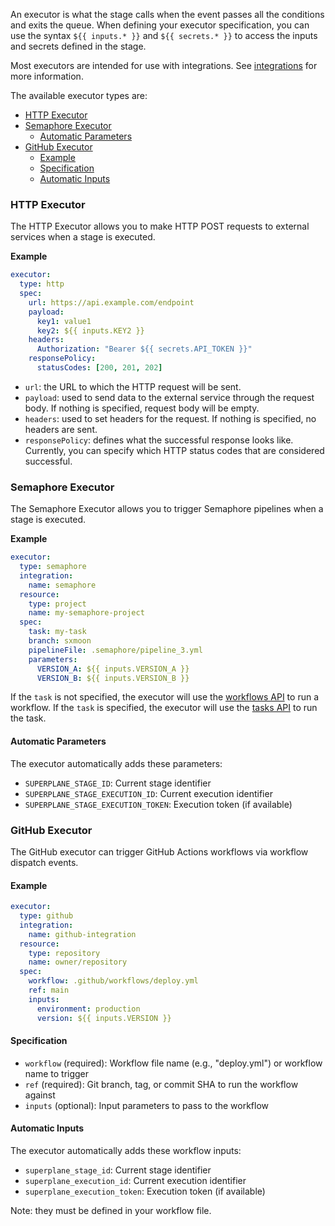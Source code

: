 An executor is what the stage calls when the event passes all the conditions and exits the queue. When defining your executor specification, you can use the syntax `${{ inputs.* }}` and `${{ secrets.* }}` to access the inputs and secrets defined in the stage.

Most executors are intended for use with integrations. See [integrations](integrations.md) for more information.

The available executor types are:
- [HTTP Executor](#http-executor)
- [Semaphore Executor](#semaphore-executor)
  - [Automatic Parameters](#automatic-parameters)
- [GitHub Executor](#github-executor)
  - [Example](#example)
  - [Specification](#specification)
  - [Automatic Inputs](#automatic-inputs)

### HTTP Executor

The HTTP Executor allows you to make HTTP POST requests to external services when a stage is executed.

<b>Example</b>

```yaml
executor:
  type: http
  spec:
    url: https://api.example.com/endpoint
    payload:
      key1: value1
      key2: ${{ inputs.KEY2 }}
    headers:
      Authorization: "Bearer ${{ secrets.API_TOKEN }}"
    responsePolicy:
      statusCodes: [200, 201, 202]
```

- `url`: the URL to which the HTTP request will be sent.
- `payload`: used to send data to the external service through the request body. If nothing is specified, request body will be empty.
- `headers`: used to set headers for the request. If nothing is specified, no headers are sent.
- `responsePolicy`: defines what the successful response looks like. Currently, you can specify which HTTP status codes that are considered successful.

### Semaphore Executor

The Semaphore Executor allows you to trigger Semaphore pipelines when a stage is executed.

<b>Example</b>

```yaml
executor:
  type: semaphore
  integration:
    name: semaphore
  resource:
    type: project
    name: my-semaphore-project
  spec:
    task: my-task
    branch: sxmoon
    pipelineFile: .semaphore/pipeline_3.yml
    parameters:
      VERSION_A: ${{ inputs.VERSION_A }}
      VERSION_B: ${{ inputs.VERSION_B }}
```

If the `task` is not specified, the executor will use the [workflows API](https://docs.semaphoreci.com/reference/api#run-workflow) to run a workflow. If the `task` is specified, the executor will use the [tasks API](https://docs.semaphoreci.com/reference/api#run-task) to run the task.

#### Automatic Parameters

The executor automatically adds these parameters:
- `SUPERPLANE_STAGE_ID`: Current stage identifier
- `SUPERPLANE_STAGE_EXECUTION_ID`: Current execution identifier
- `SUPERPLANE_STAGE_EXECUTION_TOKEN`: Execution token (if available)

### GitHub Executor

The GitHub executor can trigger GitHub Actions workflows via workflow dispatch events.

#### Example

```yaml
executor:
  type: github
  integration:
    name: github-integration
  resource:
    type: repository
    name: owner/repository
  spec:
    workflow: .github/workflows/deploy.yml
    ref: main
    inputs:
      environment: production
      version: ${{ inputs.VERSION }}
```

#### Specification

- `workflow` (required): Workflow file name (e.g., "deploy.yml") or workflow name to trigger
- `ref` (required): Git branch, tag, or commit SHA to run the workflow against
- `inputs` (optional): Input parameters to pass to the workflow

#### Automatic Inputs

The executor automatically adds these workflow inputs:
- `superplane_stage_id`: Current stage identifier
- `superplane_execution_id`: Current execution identifier
- `superplane_execution_token`: Execution token (if available)

Note: they must be defined in your workflow file.
